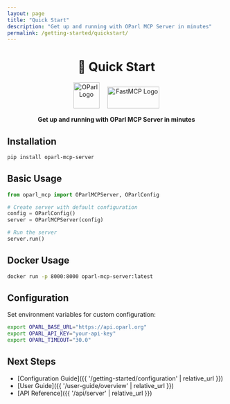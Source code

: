 ```yaml
---
layout: page
title: "Quick Start"
description: "Get up and running with OParl MCP Server in minutes"
permalink: /getting-started/quickstart/
---
```


<div align="center">

# 🚀 Quick Start

<img src="../../assets/images/oparl-logo.png" alt="OParl Logo" width="60" height="60" style="margin-right: 15px;">
<img src="../../assets/images/fastmcp-logo.png" alt="FastMCP Logo" width="120" height="50">

**Get up and running with OParl MCP Server in minutes**

</div>

## Installation

```bash
pip install oparl-mcp-server
```

## Basic Usage

```python
from oparl_mcp import OParlMCPServer, OParlConfig

# Create server with default configuration
config = OParlConfig()
server = OParlMCPServer(config)

# Run the server
server.run()
```

## Docker Usage

```bash
docker run -p 8000:8000 oparl-mcp-server:latest
```

## Configuration

Set environment variables for custom configuration:

```bash
export OPARL_BASE_URL="https://api.oparl.org"
export OPARL_API_KEY="your-api-key"
export OPARL_TIMEOUT="30.0"
```

## Next Steps

- [Configuration Guide]({{ '/getting-started/configuration' | relative_url }})
- [User Guide]({{ '/user-guide/overview' | relative_url }})
- [API Reference]({{ '/api/server' | relative_url }})
